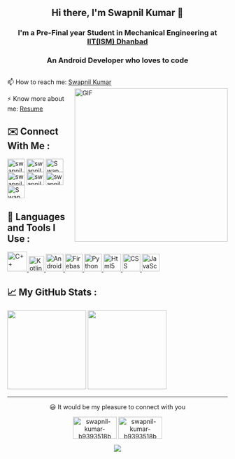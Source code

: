 ## <p align="center">Hi there, I'm Swapnil Kumar 👋 </p>
### <p align="center">I'm a Pre-Final year Student in Mechanical Engineering at <a href="https://iitism.ac.in/" target="_blank" rel="noopener noreferrer"> IIT(ISM) Dhanbad </a></p>
### <p align="center">An Android Developer who loves to code</p>

##

<p>📫 How to reach me: <a href="mailto:swapnilkumaraps.com">Swapnil Kumar</a>
<a target="_blank" rel="noopener noreferrer" href="https://camo.githubusercontent.com/2309797487e5e969659a3b545c96151807b04120a9cc2985f632ec94ba00c9f3/68747470733a2f2f6d656469612e67697068792e636f6d2f6d656469612f53576f536b4e36447854737a71494b4571762f67697068792e676966"><img align="right" alt="GIF" src="https://camo.githubusercontent.com/2309797487e5e969659a3b545c96151807b04120a9cc2985f632ec94ba00c9f3/68747470733a2f2f6d656469612e67697068792e636f6d2f6d656469612f53576f536b4e36447854737a71494b4571762f67697068792e676966" width="350" height="350" data-canonical-src="https://media.giphy.com/media/SWoSkN6DxTszqIKEqv/giphy.gif" style="max-width:100%;"></a></p>
<p>⚡ Know more about me: <a href="https://docs.google.com/document/d/1yqxy8CnRrcZ2R54xlaBY642B6V9jSPpYFQOASHJHZJ4/edit?usp=sharing">Resume</a></p>

## ✉️ Connect With Me : 
<p align="left">
<a href="https://www.linkedin.com/in/swapnil-kumar-b9393518b/" rel="nofollow"><img align="center" src="https://camo.githubusercontent.com/28bbd2596707954793abeff9eb24d343c1c78b7bf184b90294b4b190c6097a65/68747470733a2f2f63646e2e6a7364656c6976722e6e65742f6e706d2f73696d706c652d69636f6e7340332e302e312f69636f6e732f6c696e6b6564696e2e737667" alt="swapnil-kumar-b9393518b" height="30" width="40" data-canonical-src="https://cdn.jsdelivr.net/npm/simple-icons@3.0.1/icons/linkedin.svg" style="max-width:100%;"></a>
<a href="https://www.codechef.com/users/swapnil1907" rel="nofollow"><img align="center" src="https://camo.githubusercontent.com/b72ea44d92dd67ad610334c8293caf1852527b39d3c45926b6c5f084d49e748d/68747470733a2f2f63646e2e6a7364656c6976722e6e65742f6e706d2f73696d706c652d69636f6e7340332e312e302f69636f6e732f636f6465636865662e737667" alt="swapnil1907" height="30" width="40" data-canonical-src="https://cdn.jsdelivr.net/npm/simple-icons@3.1.0/icons/codechef.svg" style="max-width:100%;"></a>
<a href="https://www.hackerrank.com/Swapnil1907" rel="nofollow"><img align="center" src="https://camo.githubusercontent.com/c27e320bc0dd83da2ac9b3e89b20480c9896c4d732ce13a21bf09e77cbc4133a/68747470733a2f2f63646e2e6a7364656c6976722e6e65742f6e706d2f73696d706c652d69636f6e7340332e302e312f69636f6e732f6861636b657272616e6b2e737667" alt="Swapnil1907" height="30" width="40" data-canonical-src="https://cdn.jsdelivr.net/npm/simple-icons@3.0.1/icons/hackerrank.svg" style="max-width:100%;"></a>
<a href="https://codeforces.com/profile/swapnilkumaraps" rel="nofollow"><img align="center" src="https://camo.githubusercontent.com/d7e7248bdb5d3600379f47cee01c016f20c66a5d5608881eb1de3a111ee9c562/68747470733a2f2f63646e2e6a7364656c6976722e6e65742f6e706d2f73696d706c652d69636f6e7340332e302e312f69636f6e732f636f6465666f726365732e737667" alt="swapnilkumaraps" height="30" width="40" data-canonical-src="https://cdn.jsdelivr.net/npm/simple-icons@3.0.1/icons/codeforces.svg" style="max-width:100%;"></a>
<a href="https://www.facebook.com/swapnil.kumar19" rel="nofollow"><img align="center" src="https://camo.githubusercontent.com/68395a7b109c74c379a2e19b46e78a7df724c05e8a35df5b2d4a85d3b6cb5369/68747470733a2f2f63646e2e6a7364656c6976722e6e65742f6e706d2f73696d706c652d69636f6e7340332e302e312f69636f6e732f66616365626f6f6b2e737667" alt="swapnil.kumar19" height="30" width="40" data-canonical-src="https://cdn.jsdelivr.net/npm/simple-icons@3.0.1/icons/facebook.svg" style="max-width:100%;"></a>
<a href="https://instagram.com/swapnil_kumar19" rel="nofollow"><img align="center" src="https://camo.githubusercontent.com/aecaf87326884e8b0466bb799265a13fee7586246ebda3e066cb7fad82a1fd23/68747470733a2f2f63646e2e6a7364656c6976722e6e65742f6e706d2f73696d706c652d69636f6e7340332e302e312f69636f6e732f696e7374616772616d2e737667" alt="swapnil_kumar19" height="30" width="40" data-canonical-src="https://cdn.jsdelivr.net/npm/simple-icons@3.0.1/icons/instagram.svg" style="max-width:100%;"></a>
<a href="https://twitter.com/Swapnil_Kumar19" rel="nofollow"><img align="center" src="https://camo.githubusercontent.com/c58e07fb34a45fd051183258b5860608dd86ac98dd151d0522e0575966082b88/68747470733a2f2f63646e2e6a7364656c6976722e6e65742f6e706d2f73696d706c652d69636f6e7340332e302e312f69636f6e732f747769747465722e737667" alt="Swapnil_Kumar19" height="30" width="40" data-canonical-src="https://cdn.jsdelivr.net/npm/simple-icons@3.0.1/icons/twitter.svg" style="max-width:100%;"></a>
</p>


## 🧰 Languages and Tools I Use : 
<p align="left">
<a href="https://www.cplusplus.com/" rel="nofollow"> <img src="https://www.freeiconspng.com/uploads/c--logo-icon-0.png" alt="C++" width="45" height="45" style="max-width:100%;"> </a>
<a href="https://kotlinlang.org/" rel="nofollow"> <img src="https://pics.freeicons.io/uploads/icons/png/18852341021548218200-512.png" alt="Kotlin" width="35" height="35" style="max-width:100%;"> </a>
<a href="https://developer.android.com/studio" rel="nofollow"> <img src="https://image.flaticon.com/icons/png/512/226/226770.png" alt="Android" width="40" height="40" style="max-width:100%;"> </a>
<a href="https://firebase.google.com/" rel="nofollow"> <img src="https://www.vectorlogo.zone/logos/firebase/firebase-icon.svg" alt="Firebase" width="40" height="40" style="max-width:100%;"> </a>
<a href="https://www.python.org/" rel="nofollow"> <img src="https://upload.wikimedia.org/wikipedia/commons/thumb/c/c3/Python-logo-notext.svg/2048px-Python-logo-notext.svg.png" alt="Python" width="40" height="40" style="max-width:100%;"> </a>
<a href="https://www.w3schools.com/html/" rel="nofollow"> <img src="https://cdn.pixabay.com/photo/2017/08/05/11/16/logo-2582748_640.png" alt="Html5" width="40" height="40" style="max-width:100%;"> </a>
<a href="https://www.w3schools.com/css/" rel="nofollow"> <img src="https://cdn.pixabay.com/photo/2017/08/05/11/16/logo-2582747_1280.png" alt="CSS" width="40" height="40" style="max-width:100%;"> </a>
<a href="https://www.w3schools.com/js/DEFAULT.asp" rel="nofollow"> <img src="https://iconape.com/wp-content/files/ez/353342/svg/javascript-seeklogo.com.svg" alt="JavaScript" width="40" height="40" style="max-width:100%;"> </a>
</p>


<!--
**SwapnilKumar19/SwapnilKumar19** is a ✨ _special_ ✨ repository because its `README.md` (this file) appears on your GitHub profile.

Here are some ideas to get you started:

- 🔭 I’m currently working on ...
- 🌱 I’m currently learning ...
- 👯 I’m looking to collaborate on ...
- 🤔 I’m looking for help with ...
- 💬 Ask me about ...
- 📫 How to reach me: ...
- 😄 Pronouns: ...
- ⚡ Fun fact: ...
-->

## <p>📈 My GitHub Stats : </p>
<p>
<img height="180em" src="https://github-readme-stats.vercel.app/api/top-langs/?username=SwapnilKumar19&theme=tokyonight" />

<img height="180em" src="https://github-readme-stats.vercel.app/api?username=SwapnilKumar19&show_icons=true&theme=tokyonight" />
</p>

<hr></hr>

<p align="center">
😃 It would be my pleasure to connect with you
<p align="center">
<a href="https://www.linkedin.com/in/swapnil-kumar-b9393518b/" rel="nofollow"><img align="center" src="https://www.kinesisinc.com/wp-content/uploads/2020/04/linkedin-101-hero@2x-901x475.png" alt="swapnil-kumar-b9393518b" height="50" width="100"data-canonical-src="https://cdn.jsdelivr.net/npm/simple-icons@3.0.1/icons/linkedin.svg" style="max-width:100%;"></a>
<a href="mailto:swapnilkumaraps.com" rel="nofollow"><img align="center" src="https://cdn.vox-cdn.com/thumbor/8fWz6qpiMYMsZhY4vrc9Vhl5yL8=/0x110:1320x770/fit-in/1200x600/cdn.vox-cdn.com/uploads/chorus_asset/file/21939811/newgmaillogo.jpg" alt="swapnil-kumar-b9393518b" height="50" width="100" data-canonical-src="https://cdn.jsdelivr.net/npm/simple-icons@3.0.1/icons/linkedin.svg" style="max-width:100%;"></a>
</p>
</p>
<p align="center">
<img src="https://komarev.com/ghpvc/?username=SwapnilKumar19&color=orange">
</p>
